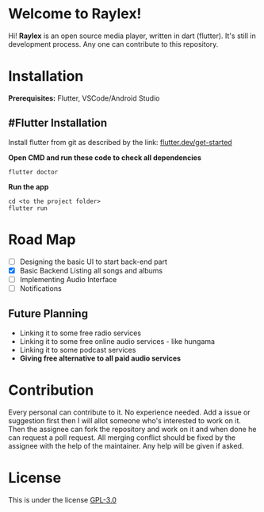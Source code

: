 # Welcome to Raylex!

Hi! **Raylex** is an open source media player, written in dart (flutter).
It's still in development process. Any one can contribute to this repository.

# Installation
**Prerequisites:** Flutter, VSCode/Android Studio

## #Flutter Installation

Install flutter from git as described by the link: [flutter.dev/get-started](https://flutter.dev/get-started/)


**Open CMD and run these code to check all dependencies**

    flutter doctor

**Run the app**

    cd <to the project folder>
    flutter run
    
# Road Map

 - [ ] Designing the basic UI to start back-end part
 - [x] Basic Backend Listing all songs and albums
 - [ ] Implementing Audio Interface
 - [ ] Notifications

## Future Planning

 - Linking it to some free radio services
 - Linking it to some free online audio services - like hungama
 - Linking it to some podcast services
 - **Giving free alternative to all paid audio services**

# Contribution
Every personal can contribute to it. No experience needed. Add a issue or suggestion first then I will allot someone who's interested to work on it. Then the assignee can fork the repository and work on it and when done he can request a poll request. All merging conflict should be fixed by the assignee with the help of the maintainer. Any help will be given if asked.

# License
This is under the license [GPL-3.0](https://github.com/raysummee/Raylex/blob/master/LICENSE)

